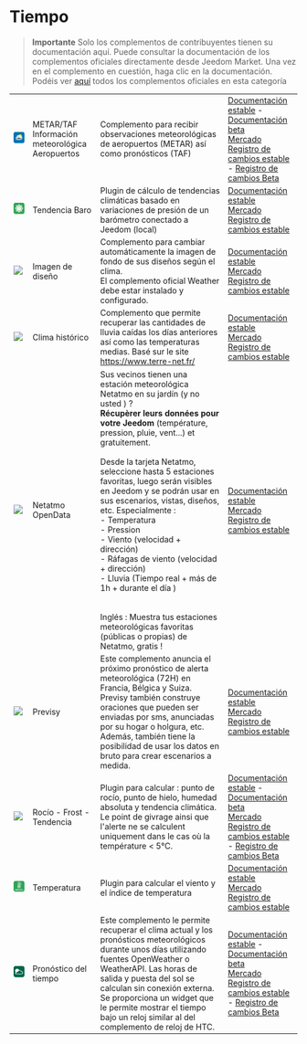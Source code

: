 
# Tiempo


>**Importante**
>Solo los complementos de contribuyentes tienen su documentación aquí. Puede consultar la documentación de los complementos oficiales directamente desde Jeedom Market. Una vez en el complemento en cuestión, haga clic en la documentación.
>Podéis ver [aquí](https://market.jeedom.com/index.php?v=d&p=market&type=plugin&categorie=weather) todos los complementos oficiales en esta categoría


| | | | |
|--- | --- | --- | ---|
|<img src="Metar_infos/Metar_infos_icon.png" class="pluginLogo" width="100" />|METAR/TAF Información meteorológica Aeropuertos|Complemento para recibir observaciones meteorológicas de aeropuertos (METAR) así como pronósticos (TAF)|[Documentación estable](https://jealg.github.io/documentation/plugin-Metar_infos/es_ES/) - [Documentación beta](https://jealg.github.io/documentation/plugin-Metar_infos/es_ES/)<br/>[Mercado](https://market.jeedom.com/index.php?v=d&p=market_display&id=2342)<br/>[Registro de cambios estable](https://jealg.github.io/documentation/plugin-Metar_infos/es_ES/changelog) - [Registro de cambios Beta](https://jealg.github.io/documentation/plugin-Metar_infos/es_ES/changelog_beta)|
|<img src="baro/baro_icon.png" class="pluginLogo" width="100" />|Tendencia Baro|Plugin de cálculo de tendencias climáticas basado en variaciones de presión de un barómetro conectado a Jeedom (local)|[Documentación estable](https://odolc.github.io/Baro/es_ES/)<br/>[Mercado](https://market.jeedom.com/index.php?v=d&p=market_display&id=2405)<br/>[Registro de cambios estable](https://odolc.github.io/Baro/es_ES/changelog)|
|<img src="designImgSwitch/designImgSwitch_icon.png" class="pluginLogo" width="100" />|Imagen de diseño|Complemento para cambiar automáticamente la imagen de fondo de sus diseños según el clima.<br/>El complemento oficial Weather debe estar instalado y configurado.|[Documentación estable](https://mips2648.github.io/jeedom-plugins-docs/designImgSwitch/es_ES/)<br/>[Mercado](https://market.jeedom.com/index.php?v=d&p=market_display&id=3819)<br/>[Registro de cambios estable](https://mips2648.github.io/jeedom-plugins-docs/designImgSwitch/es_ES/changelog)|
|<img src="historiqueMeteo/historiqueMeteo_icon.png" class="pluginLogo" width="100" />|Clima histórico|Complemento que permite recuperar las cantidades de lluvia caídas los días anteriores así como las temperaturas medias. Basé sur le site https://www.terre-net.fr/|[Documentación estable](https://github.com/jeedomBox/plugin_historiqueMeteo/tree/master/docs/es_ES/index.md)<br/>[Mercado](https://market.jeedom.com/index.php?v=d&p=market_display&id=4358)<br/>[Registro de cambios estable](https://github.com/jeedomBox/plugin_historiqueMeteo/tree/master/docs/es_ES/changelog.md)|
|<img src="netatmoPublicData/netatmoPublicData_icon.png" class="pluginLogo" width="100" />|Netatmo OpenData|Sus vecinos tienen una estación meteorológica Netatmo en su jardín (y no usted ) ? <br><strong>Récupèrer leurs données pour votre Jeedom</strong> (température, pression, pluie, vent...) et gratuitement. <br><br>Desde la tarjeta Netatmo, seleccione hasta 5 estaciones favoritas, luego serán visibles en Jeedom y se podrán usar en sus escenarios, vistas, diseños, etc.  Especialmente :<br>- Temperatura<br>- Pression<br>- Viento (velocidad + dirección)<br>- Ráfagas de viento (velocidad + dirección)<br>- Lluvia (Tiempo real + más de 1h + durante el día )<br><br><br>Inglés : Muestra tus estaciones meteorológicas favoritas (públicas o propias) de Netatmo, gratis !|[Documentación estable](https://jim005.github.io/jeedom-netatmoPublicData/es_ES/)<br/>[Mercado](https://market.jeedom.com/index.php?v=d&p=market_display&id=4008)<br/>[Registro de cambios estable](https://jim005.github.io/jeedom-netatmoPublicData/es_ES/changelog)|
|<img src="previsy/previsy_icon.png" class="pluginLogo" width="100" />|Previsy|Este complemento anuncia el próximo pronóstico de alerta meteorológica (72H) en Francia, Bélgica y Suiza. Previsy también construye oraciones que pueden ser enviadas por sms, anunciadas por su hogar o holgura, etc. Además, también tiene la posibilidad de usar los datos en bruto para crear escenarios a medida.|[Documentación estable](https://ynats.github.io/jeedom-plugin-previsy/es_ES/)<br/>[Mercado](https://market.jeedom.com/index.php?v=d&p=market_display&id=4016)<br/>[Registro de cambios estable](https://ynats.github.io/jeedom-plugin-previsy/es_ES/changelog)|
|<img src="rosee/rosee_icon.png" class="pluginLogo" width="100" />|Rocío - Frost - Tendencia|Plugin para calcular : punto de rocío, punto de hielo, humedad absoluta y tendencia climática. <BR/>Le point de givrage ainsi que l'alerte ne se calculent uniquement dans le cas où la température < 5°C. <BR />|[Documentación estable](https://jealg.github.io/documentation/plugin-rosee/es_ES/) - [Documentación beta](https://jealg.github.io/documentation/plugin-rosee/es_ES/)<br/>[Mercado](https://market.jeedom.com/index.php?v=d&p=market_display&id=1653)<br/>[Registro de cambios estable](https://jealg.github.io/documentation/plugin-rosee/es_ES/changelog) - [Registro de cambios Beta](https://jealg.github.io/documentation/plugin-rosee/es_ES/changelog_beta)|
|<img src="temperature/temperature_icon.png" class="pluginLogo" width="100" />|Temperatura|Plugin para calcular el viento y el índice de temperatura|[Documentación estable](https://odolc.github.io/Temperature/es_ES/)<br/>[Mercado](https://market.jeedom.com/index.php?v=d&p=market_display&id=2778)<br/>[Registro de cambios estable](https://odolc.github.io/Temperature/es_ES/changelog)|
|<img src="weatherForecast/weatherForecast_icon.png" class="pluginLogo" width="100" />|Pronóstico del tiempo|Este complemento le permite recuperar el clima actual y los pronósticos meteorológicos durante unos días utilizando fuentes OpenWeather o WeatherAPI. Las horas de salida y puesta del sol se calculan sin conexión externa. Se proporciona un widget que le permite mostrar el tiempo bajo un reloj similar al del complemento de reloj de HTC.|[Documentación estable](https://jpty.github.io/jeedom/plugins/weatherForecast/) - [Documentación beta](https://jpty.github.io/jeedom/plugins/weatherForecast/)<br/>[Mercado](https://market.jeedom.com/index.php?v=d&p=market_display&id=4549)<br/>[Registro de cambios estable](https://jpty.github.io/jeedom/plugins/weatherForecast/es_ES/changelog.html) - [Registro de cambios Beta](https://jpty.github.io/jeedom/plugins/weatherForecast/es_ES/changelog.html)|
